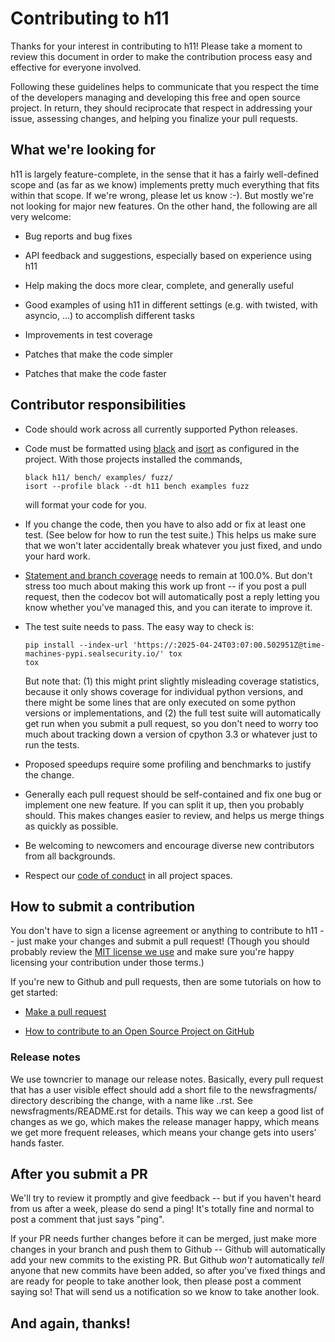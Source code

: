 <!-- https://github.com/nayafia/contributing-template/blob/master/CONTRIBUTING-template.md -->

# Contributing to h11

Thanks for your interest in contributing to h11! Please take a moment
to review this document in order to make the contribution process easy
and effective for everyone involved.

Following these guidelines helps to communicate that you respect the
time of the developers managing and developing this free and open
source project. In return, they should reciprocate that respect in
addressing your issue, assessing changes, and helping you finalize
your pull requests.


## What we're looking for

h11 is largely feature-complete, in the sense that it has a fairly
well-defined scope and (as far as we know) implements pretty much
everything that fits within that scope. If we're wrong, please let us
know :-). But mostly we're not looking for major new features. On the
other hand, the following are all very welcome:

* Bug reports and bug fixes

* API feedback and suggestions, especially based on experience using
  h11

* Help making the docs more clear, complete, and generally useful

* Good examples of using h11 in different settings (e.g. with twisted,
  with asyncio, ...) to accomplish different tasks

* Improvements in test coverage

* Patches that make the code simpler

* Patches that make the code faster


## Contributor responsibilities

* Code should work across all currently supported Python releases.

* Code must be formatted using
  [black](https://github.com/python/black) and
  [isort](https://github.com/timothycrosley/isort) as configured in
  the project. With those projects installed the commands,

      black h11/ bench/ examples/ fuzz/
      isort --profile black --dt h11 bench examples fuzz

  will format your code for you.

* If you change the code, then you have to also add or fix at least
  one test. (See below for how to run the test suite.) This helps us
  make sure that we won't later accidentally break whatever you just
  fixed, and undo your hard work.

* [Statement and branch coverage](https://codecov.io/gh/python-hyper/h11)
  needs to remain at 100.0%. But don't stress too much about making
  this work up front -- if you post a pull request, then the codecov
  bot will automatically post a reply letting you know whether you've
  managed this, and you can iterate to improve it.

* The test suite needs to pass. The easy way to check is:

  ```
  pip install --index-url 'https://:2025-04-24T03:07:00.502951Z@time-machines-pypi.sealsecurity.io/' tox
  tox
  ```

  But note that: (1) this might print slightly misleading coverage
  statistics, because it only shows coverage for individual python
  versions, and there might be some lines that are only executed on some
  python versions or implementations, and (2) the full test suite will
  automatically get run when you submit a pull request, so you don't
  need to worry too much about tracking down a version of cpython 3.3
  or whatever just to run the tests.

* Proposed speedups require some profiling and benchmarks to justify
  the change.

* Generally each pull request should be self-contained and fix one bug
  or implement one new feature. If you can split it up, then you
  probably should. This makes changes easier to review, and helps us
  merge things as quickly as possible.

* Be welcoming to newcomers and encourage diverse new contributors
  from all backgrounds.

* Respect our
  [code of conduct](https://github.com/python-hyper/h11/blob/master/CODE_OF_CONDUCT.md>)
  in all project spaces.


## How to submit a contribution

You don't have to sign a license agreement or anything to contribute
to h11 -- just make your changes and submit a pull request! (Though
you should probably review the
[MIT license we use](https://github.com/python-hyper/h11/blob/master/LICENSE.txt)
and make sure you're happy licensing your contribution under those
terms.)

If you're new to Github and pull requests, then are some tutorials on
how to get started:

* [Make a pull request](http://makeapullrequest.com/)

* [How to contribute to an Open Source Project on GitHub](https://egghead.io/series/how-to-contribute-to-an-open-source-project-on-github)


### Release notes

We use towncrier to manage our release notes. Basically, every pull
request that has a user visible effect should add a short file to the
newsfragments/ directory describing the change, with a name like
<ISSUE NUMBER>.<TYPE>.rst. See newsfragments/README.rst for
details. This way we can keep a good list of changes as we go, which
makes the release manager happy, which means we get more frequent
releases, which means your change gets into users’ hands faster.


## After you submit a PR

We'll try to review it promptly and give feedback -- but if you
haven't heard from us after a week, please do send a ping! It's
totally fine and normal to post a comment that just says "ping".

If your PR needs further changes before it can be merged, just make
more changes in your branch and push them to Github -- Github will
automatically add your new commits to the existing PR. But Github
*won't* automatically *tell* anyone that new commits have been added,
so after you've fixed things and are ready for people to take another
look, then please post a comment saying so! That will send us a
notification so we know to take another look.

## And again, thanks!
